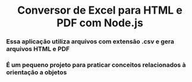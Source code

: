<h1 align="center"> Conversor de Excel para HTML e PDF com Node.js</h1>

<h3> Essa aplicação utiliza arquivos com extensão .csv e gera arquivos HTML e PDF </h3>

<h3> É um pequeno projeto para praticar conceitos relacionados à orientação a objetos </h3>
